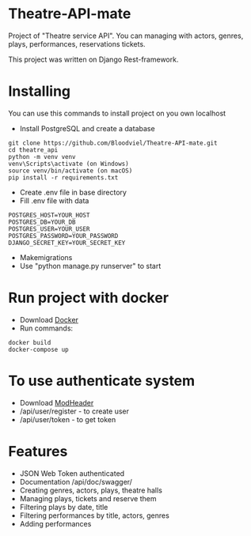 # Theatre-API-mate

Project of "Theatre service API".
You can managing  with actors, genres, plays,
performances, reservations tickets.

This project was written on Django Rest-framework.

# Installing

You can use this commands to install project on you own localhost

* Install PostgreSQL and create a database
```shell
git clone https://github.com/Bloodviel/Theatre-API-mate.git
cd theatre_api
python -m venv venv
venv\Scripts\activate (on Windows)
source venv/bin/activate (on macOS)
pip install -r requirements.txt
```
* Create .env file in base directory
* Fill .env file with data
```shell
POSTGRES_HOST=YOUR_HOST
POSTGRES_DB=YOUR_DB
POSTGRES_USER=YOUR_USER
POSTGRES_PASSWORD=YOUR_PASSWORD
DJANGO_SECRET_KEY=YOUR_SECRET_KEY
```
* Makemigrations
* Use "python manage.py runserver" to start

# Run project with docker

* Download [Docker](https://www.docker.com/products/docker-desktop/)
* Run commands:
```shell
docker build
docker-compose up
```

# To use authenticate system

* Download [ModHeader](https://chrome.google.com/webstore/detail/modheader-modify-http-hea/idgpnmonknjnojddfkpgkljpfnnfcklj?hl=en)
* /api/user/register - to create user
* /api/user/token - to get token

# Features

* JSON Web Token authenticated
* Documentation /api/doc/swagger/
* Creating genres, actors, plays, theatre halls
* Managing plays, tickets and reserve them
* Filtering plays by date, title
* Filtering performances by title, actors, genres
* Adding performances
